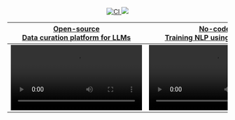 <p align="center">
<a href="https://pepy.tech/project/argilla">
<img  alt="CI"  src="https://static.pepy.tech/personalized-badge/argilla?period=month&units=international_system&left_color=grey&right_color=blue&left_text=pypi%20downloads/month">
</a>
<a  href="https://huggingface.co/new-space?template=argilla/argilla-template-space">
<img src="https://huggingface.co/datasets/huggingface/badges/raw/main/deploy-to-spaces-sm.svg" />
</a>
</p>

|[Open-source <br> Data curation platform for LLMs](https://github.com/argilla-io/argilla)|[No-code <br> Training NLP using AutoTrain](https://www.argilla.io/blog/argilla-meets-autotrain)|
| :-------------------------------------------------------------------------------------------------------------------------------------------------: | :-------------------------------------------------------------------------------------------------------------------------------------------------: | 
| <video src="https://user-images.githubusercontent.com/25269220/235918158-359726bb-a479-4239-8c6e-c9e4cdb4fcdf.mp4" width="300" /> | <video src="https://user-images.githubusercontent.com/1107111/223220683-fbfa63da-367c-4cfa-bda5-66f47413b6b0.mp4" width="300" /> |
